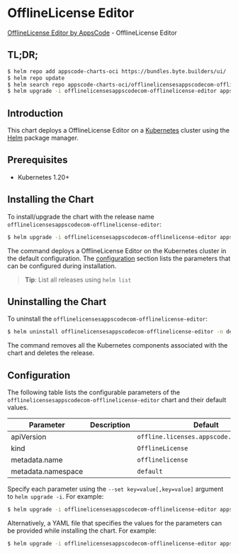 # OfflineLicense Editor

[OfflineLicense Editor by AppsCode](https://byte.builders) - OfflineLicense Editor

## TL;DR;

```bash
$ helm repo add appscode-charts-oci https://bundles.byte.builders/ui/
$ helm repo update
$ helm search repo appscode-charts-oci/offlinelicensesappscodecom-offlinelicense-editor --version=v0.5.0
$ helm upgrade -i offlinelicensesappscodecom-offlinelicense-editor appscode-charts-oci/offlinelicensesappscodecom-offlinelicense-editor -n default --create-namespace --version=v0.5.0
```

## Introduction

This chart deploys a OfflineLicense Editor on a [Kubernetes](http://kubernetes.io) cluster using the [Helm](https://helm.sh) package manager.

## Prerequisites

- Kubernetes 1.20+

## Installing the Chart

To install/upgrade the chart with the release name `offlinelicensesappscodecom-offlinelicense-editor`:

```bash
$ helm upgrade -i offlinelicensesappscodecom-offlinelicense-editor appscode-charts-oci/offlinelicensesappscodecom-offlinelicense-editor -n default --create-namespace --version=v0.5.0
```

The command deploys a OfflineLicense Editor on the Kubernetes cluster in the default configuration. The [configuration](#configuration) section lists the parameters that can be configured during installation.

> **Tip**: List all releases using `helm list`

## Uninstalling the Chart

To uninstall the `offlinelicensesappscodecom-offlinelicense-editor`:

```bash
$ helm uninstall offlinelicensesappscodecom-offlinelicense-editor -n default
```

The command removes all the Kubernetes components associated with the chart and deletes the release.

## Configuration

The following table lists the configurable parameters of the `offlinelicensesappscodecom-offlinelicense-editor` chart and their default values.

|     Parameter      | Description |                       Default                       |
|--------------------|-------------|-----------------------------------------------------|
| apiVersion         |             | <code>offline.licenses.appscode.com/v1alpha1</code> |
| kind               |             | <code>OfflineLicense</code>                         |
| metadata.name      |             | <code>offlinelicense</code>                         |
| metadata.namespace |             | <code>default</code>                                |


Specify each parameter using the `--set key=value[,key=value]` argument to `helm upgrade -i`. For example:

```bash
$ helm upgrade -i offlinelicensesappscodecom-offlinelicense-editor appscode-charts-oci/offlinelicensesappscodecom-offlinelicense-editor -n default --create-namespace --version=v0.5.0 --set apiVersion=offline.licenses.appscode.com/v1alpha1
```

Alternatively, a YAML file that specifies the values for the parameters can be provided while
installing the chart. For example:

```bash
$ helm upgrade -i offlinelicensesappscodecom-offlinelicense-editor appscode-charts-oci/offlinelicensesappscodecom-offlinelicense-editor -n default --create-namespace --version=v0.5.0 --values values.yaml
```
